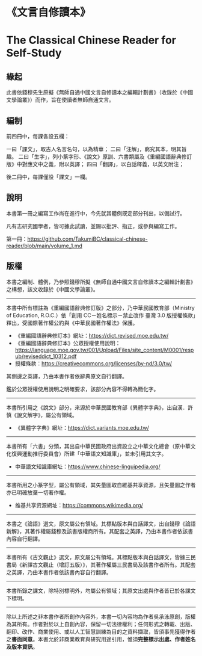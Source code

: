 # 《文言自修讀本》

# The Classical Chinese Reader for Self-Study

## 緣起

此書依錢穆先生原擬《無師自通中國文言自修讀本之編輯計劃書》（收錄於《中國文學論叢》）而作，旨在使讀者無師自通文言。

## 編制

前四冊中，每課各設五欄：

一曰「課文」，取古人名言名句，以為精華；
二曰「注解」，窮究其本，明其旨趣。
二曰「生字」，列小篆字形、《說文》原訓、六書類屬及《重編國語辭典修訂版》中對應文中之義，附以英譯；
四曰「翻譯」，以白話釋義，以英文附注；

後二冊中，每課僅設「課文」一欄。

## 說明

本書第一冊之編寫工作尚在進行中，今先就其體例既定部分刊出，以備試行。

凡有志研究國學者，皆可據此試讀，並賜以批評、指正，或參與編寫工作。

第一冊：https://github.com/TakumiBC/classical-chinese-reader/blob/main/volume_1.md

## 版權

本書之編制、體例，乃參照錢穆所擬《無師自通中國文言自修讀本之編輯計劃書》之構想，該文收錄於《中國文學論叢》。

---

本書中所有標註為《重編國語辭典修訂版》之部分，乃中華民國教育部（Ministry of Education, R.O.C.）依「創用 CC－姓名標示－禁止改作 臺灣 3.0 版授權條款」釋出，受國際著作權公約與《中華民國著作權法》保護。

- 《重編國語辭典修訂本》網址：https://dict.revised.moe.edu.tw/
- 《重編國語辭典修訂本》公眾授權使用說明：https://language.moe.gov.tw/001/Upload/Files/site_content/M0001/respub/reviseddict_10312.pdf
- 授權條款：https://creativecommons.org/licenses/by-nd/3.0/tw/  

其側邊之英譯，乃由本書作者依辭典原文自行翻譯。

鑑於公眾授權使用說明之明確要求，該部分內容不得轉為簡化字。


---

本書所引用之《說文》部分，來源於中華民國教育部《異體字字典》，出自漢．許慎《說文解字》，屬公有領域。

- 《異體字字典》網址：https://dict.variants.moe.edu.tw/

---

本書所有「六書」分類，其出自中華民國政府出資設立之中華文化總會（原中華文化復興運動推行委員會）所建「中華語文知識庫」，並未引用其文字。

- 中華語文知識庫網址：https://www.chinese-linguipedia.org/

---

本書所用之小篆字型，屬公有領域，其矢量圖取自維基共享資源，且矢量圖之作者亦已明確放棄一切著作權。

- 维基共享资源網址：https://commons.wikimedia.org/

---

本書之《論語》選文，原文屬公有領域。其標點版本與白話譯文，出自錢穆《論語新解》，其著作權屬錢穆及該書版權商所有。其配套之英譯，乃由本書作者依該書內容自行翻譯。

---

本書所有《古文觀止》選文，原文屬公有領域。其標點版本與白話譯文，皆據三民書局《新譯古文觀止（增訂五版）》，其著作權屬三民書局及該書作者所有。其配套之英譯，乃由本書作者依該書內容自行翻譯。

---

本書所錄之課文，除特別標明外，均屬公有領域；其原文出處與作者皆已於各課文下標明。

---

除以上所述之非本書作者所創作內容外，本書一切內容均為作者吳承泳原創，版權為其所有。作者對於以上自創內容，保留一切法律權利；任何形式之轉載、出版、翻印、改作、商業使用、或以人工智慧訓練為目的之資料擷取，皆須事先獲得作者之**書面同意**。本書允於非商業教育與研究用途引用，惟須**完整標示出處、作者姓名及版本資訊**。
